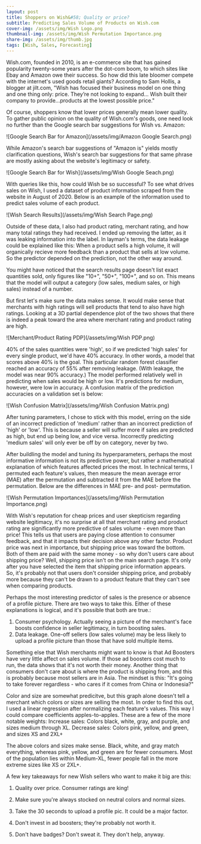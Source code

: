 ```yaml
---
layout: post
title: Shoppers on Wish&#58; Quality or price?
subtitle: Predicting Sales Volume of Products on Wish.com
cover-img: /assets/img/Wish Logo.png
thumbnail-img: /assets/img/Wish Permutation Importance.png
share-img: /assets/img/thumb.jpg
tags: [Wish, Sales, Forecasting]
---
```


Wish.com, founded in 2010, is an e-commerce site that has gained popularity twenty-some years after the dot-com boom, to which sites like Ebay and Amazon owe their success.  So how did this late bloomer compete with the internet's used goods retail giants?  According to Sam Hollis, a blogger at jilt.com, "Wish has focused their business model on one thing and one thing only: price. They’re not looking to expand... Wish built their company to provide...products at the lowest possible price."

Of course, shoppers know that lower prices generally mean lower quality.  To gather public opinion on the quality of Wish.com's goods, one need look no further than the Google search bar suggestions for Wish vs. Amazon:

![Google Search Bar for Amazon](/assets/img/Amazon Google Search.png)

While Amazon's search bar suggestions of "Amazon is" yields mostly clarification questions, Wish's search bar suggestions for that same phrase are mostly asking about the website's legitimacy or safety.

![Google Search Bar for Wish](/assets/img/Wish Google Seach.png)

With queries like this, how could Wish be so successful?  To see what drives sales on Wish, I used a dataset of product information scraped from the website in August of 2020.  Below is an example of the information used to predict sales volume of each product.

![Wish Search Results](/assets/img/Wish Search Page.png)

Outside of these data, I also had product rating, merchant rating, and how many total ratings they had received.  I ended up removing the latter, as it was leaking information into the label.  In layman's terms, the data leakage could be explained like this: When a product sells a high volume, it will organically recieve more feedback than a product that sells at low volume. So the predictor depended on the prediction, not the other way around.

You might have noticed that the search results page doesn't list exact quantities sold, only figures like "10+", "50+", "100+", and so on.  This means that the model will output a category (low sales, medium sales, or high sales) instead of a number.

But first let's make sure the data makes sense.  It would make sense that merchants with high ratings will sell products that tend to also have high ratings.  Looking at a 3D partial dependence plot of the two shows that there is indeed a peak toward the area where merchant rating and product rating are high.

![Merchant/Product Rating PDP](/assets/img/Wish PDP.png)

40% of the sales quantities were 'high', so if we predicted 'high sales' for every single product, we'd have 40% accuracy.  In other words, a model that scores above 40% is the goal.  This particular random forest classifier reached an accuracy of 55% after removing leakage.  (With leakage, the model was near 90% accuracy.)  The model performed relatively well in predicting when sales would be high or low.  It's predictions for medium, however, were low in accuracy.  A confusion matrix of the prediction accuracies on a validation set is below:

![Wish Confusion Matrix](/assets/img/Wish Confusion Matrix.png)

After tuning parameters, I chose to stick with this model, erring on the side of an incorrect prediction of 'medium' rather than an incorrect prediction of 'high' or 'low'.  This is because a seller will suffer more if sales are predicted as high, but end up being low, and vice versa.  Incorrectly predicting 'medium sales' will only ever be off by on category, never by two.

After buildling the model and tuning its hyperparameters, perhaps the most informative information is not its predictive power, but rather a mathematical explanation of which features affected prices the most.  In technical terms, I permuted each feature's values, then measure the mean average error (MAE) after the permutation and subtracted it from the MAE before the permutation.  Below are the differences in MAE pre- and post- permutation.

![Wish Permutation Importances](/assets/img/Wish Permutation Importance.png)

With Wish's reputation for cheap prices and user skepticism regarding website legitimacy, it's no surprise at all that merchant rating and product rating are significantly more predictive of sales volume - even more than price!  This tells us that users are paying close attention to consumer feedback, and that it impacts their decision above any other factor.  Product price was next in importance, but shipping price was toward the bottom.  Both of them are paid with the same money - so why don't users care about shipping price?  Well, shipping price isn't on the main search page.  It's only after you have selected the item that shipping price information appears.  So, it's probably not that users don't consider shipping price, and probably more because they can't be drawn to a product feature that they can't see when comparing products.

Perhaps the most interesting predictor of sales is the presence or absence of a profile picture.  There are two ways to take this.  Either of these explanations is logical, and it's possible that both are true.:
1) Consumer psychology.  Actually seeing a picture of the merchant's face boosts confidence in seller legitimacy, in turn boosting sales.
2) Data leakage.  One-off sellers (low sales volume) may be less likely to upload a profile picture than those that have sold multiple items.

Something else that Wish merchants might want to know is that Ad Boosters have very little affect on sales volume.  If those ad boosters cost much to run, the data shows that it's not worth their money.  Another thing that consumers don't care about is where the product is shipping from, and this is probably because most sellers are in Asia.  The mindset is this:  "It's going to take forever regardless - who cares if it comes from China or Indonesia?"

Color and size are somewhat predicitve, but this graph alone doesn't tell a merchant which colors or sizes are selling the most.  In order to find this out, I used a linear regression after normalizing each feature's values.  This way I could compare coefficients apples-to-apples.  These are a few of the more notable weights:
Increase sales:  Colors black, white, gray, and purple, and sizes medium through XL.
Decrease sales:  Colors pink, yellow, and green, and sizes XS and 2XL+

The above colors and sizes make sense.  Black, white, and gray match everything, whereas pink, yellow, and green are for fewer consumers.  Most of the population lies within Medium-XL, fewer people fall in the more extreme sizes like XS or 2XL+.

A few key takeaways for new Wish sellers who want to make it big are this:

1) Quality over price.  Consumer ratings are king!

2) Make sure you're always stocked on neutral colors and normal sizes.

3) Take the 30 seconds to upload a profile pic.  It could be a major factor.

4) Don't invest in ad boosters; they're probably not worth it.

5) Don't have badges?  Don't sweat it.  They don't help, anyway.
